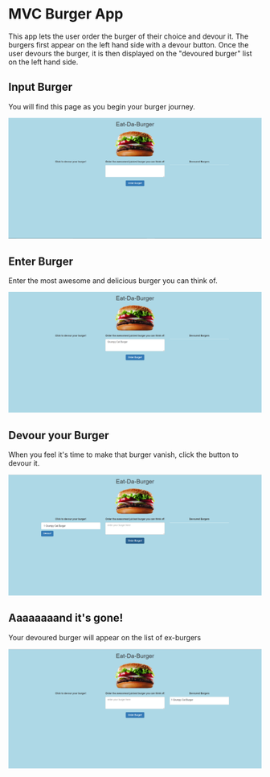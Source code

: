 # MVC Burger App

This app lets the user order the burger of their choice and devour it. The burgers first appear on the left hand side with a devour button. Once the user devours the burger, it is then displayed on the "devoured burger" list on the left hand side.

## Input Burger 

You will find this page as you begin your burger journey.

![Homepage](/screenshots/initialscreen.png?raw=true "homepage")

## Enter Burger

Enter the most awesome and delicious burger you can think of.

![BurgerInput](/screenshots/inputBurger.png?raw=true "burger input")

## Devour your Burger

When you feel it's time to make that burger vanish, click the button to devour it. 

![DevourBurger](/screenshots/devourBurger.png?raw=true "devour burger")

## Aaaaaaaand it's gone!

Your devoured burger will appear on the list of ex-burgers

![BurgerDevoured](/screenshots/burgerDevoured.png?raw=true "burger devoured")
